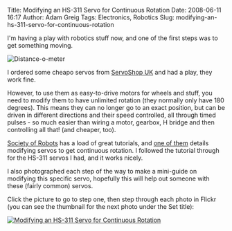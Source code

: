 Title: Modifying an HS-311 Servo for Continuous Rotation
Date: 2008-06-11 16:17
Author: Adam Greig
Tags: Electronics, Robotics
Slug: modifying-an-hs-311-servo-for-continuous-rotation

I'm having a play with robotics stuff now, and one of the first steps
was to get something moving.

![Distance-o-meter](http://static.flickr.com/3106/2568351079_e210acf87f.jpg)

I ordered some cheapo servos from [ServoShop UK][] and had a play, they
work fine.

However, to use them as easy-to-drive motors for wheels and stuff, you
need to modify them to have unlimited rotation (they normally only have
180 degrees). This means they can no longer go to an exact position, but
can be driven in different directions and their speed controlled, all
through timed pulses - so much easier than wiring a motor, gearbox, H
bridge and then controlling all that! (and cheaper, too).

[Society of Robots][] has a load of great tutorials, and [one of them][]
details modifying servos to get continuous rotation. I followed the
tutorial through for the HS-311 servos I had, and it works nicely.

I also photographed each step of the way to make a mini-guide on
modifying this specific servo, hopefully this will help out someone with
these (fairly common) servos.

Click the picture to go to step one, then step through each photo in
Flickr (you can see the thumbnail for the next photo under the Set
title):

<a href="http://www.flickr.com/photos/7320302@N07/2569969633/">![Modifying an HS-311 Servo for Continuous Rotation](http://static.flickr.com/3256/2569969633_301de725fe.jpg)</a>

  [ServoShop UK]: http://www.servoshop.co.uk/
  [Society of Robots]: http://www.societyofrobots.com/
  [one of them]: http://www.societyofrobots.com/actuators_modifyservo.shtml
